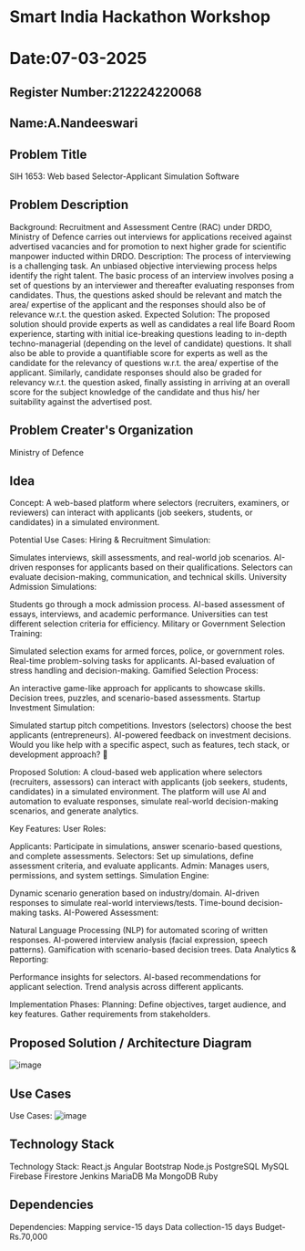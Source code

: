 # Smart India Hackathon Workshop
# Date:07-03-2025
## Register Number:212224220068
## Name:A.Nandeeswari
## Problem Title
SIH 1653: Web based Selector-Applicant Simulation Software
## Problem Description
Background: Recruitment and Assessment Centre (RAC) under DRDO, Ministry of Defence carries out interviews for applications received against advertised vacancies and for promotion to next higher grade for scientific manpower inducted within DRDO. Description: The process of interviewing is a challenging task. An unbiased objective interviewing process helps identify the right talent. The basic process of an interview involves posing a set of questions by an interviewer and thereafter evaluating responses from candidates. Thus, the questions asked should be relevant and match the area/ expertise of the applicant and the responses should also be of relevance w.r.t. the question asked. Expected Solution: The proposed solution should provide experts as well as candidates a real life Board Room experience, starting with initial ice-breaking questions leading to in-depth techno-managerial (depending on the level of candidate) questions. It shall also be able to provide a quantifiable score for experts as well as the candidate for the relevancy of questions w.r.t. the area/ expertise of the applicant. Similarly, candidate responses should also be graded for relevancy w.r.t. the question asked, finally assisting in arriving at an overall score for the subject knowledge of the candidate and thus his/ her suitability against the advertised post.

## Problem Creater's Organization
Ministry of Defence

## Idea
Concept:
A web-based platform where selectors (recruiters, examiners, or reviewers) can interact with applicants (job seekers, students, or candidates) in a simulated environment.

Potential Use Cases:
Hiring & Recruitment Simulation:

Simulates interviews, skill assessments, and real-world job scenarios.
AI-driven responses for applicants based on their qualifications.
Selectors can evaluate decision-making, communication, and technical skills.
University Admission Simulations:

Students go through a mock admission process.
AI-based assessment of essays, interviews, and academic performance.
Universities can test different selection criteria for efficiency.
Military or Government Selection Training:

Simulated selection exams for armed forces, police, or government roles.
Real-time problem-solving tasks for applicants.
AI-based evaluation of stress handling and decision-making.
Gamified Selection Process:

An interactive game-like approach for applicants to showcase skills.
Decision trees, puzzles, and scenario-based assessments.
Startup Investment Simulation:

Simulated startup pitch competitions.
Investors (selectors) choose the best applicants (entrepreneurs).
AI-powered feedback on investment decisions.
Would you like help with a specific aspect, such as features, tech stack, or development approach? 🚀

Proposed Solution:
A cloud-based web application where selectors (recruiters, assessors) can interact with applicants (job seekers, students, candidates) in a simulated environment. The platform will use AI and automation to evaluate responses, simulate real-world decision-making scenarios, and generate analytics.

Key Features:
User Roles:

Applicants: Participate in simulations, answer scenario-based questions, and complete assessments.
Selectors: Set up simulations, define assessment criteria, and evaluate applicants.
Admin: Manages users, permissions, and system settings.
Simulation Engine:

Dynamic scenario generation based on industry/domain.
AI-driven responses to simulate real-world interviews/tests.
Time-bound decision-making tasks.
AI-Powered Assessment:

Natural Language Processing (NLP) for automated scoring of written responses.
AI-powered interview analysis (facial expression, speech patterns).
Gamification with scenario-based decision trees.
Data Analytics & Reporting:

Performance insights for selectors.
AI-based recommendations for applicant selection.
Trend analysis across different applicants.

Implementation Phases:
Planning: Define objectives, target audience, and key features. Gather requirements  from stakeholders.

## Proposed Solution / Architecture Diagram
![image](https://github.com/user-attachments/assets/e3465353-525a-424c-8826-468f341d0049)

## Use Cases
Use Cases:
![image](https://github.com/user-attachments/assets/b3a6188c-307b-4c55-b8e1-0283f4e8df29)

## Technology Stack
Technology Stack:
React.js
Angular 
Bootstrap
Node.js
PostgreSQL
MySQL
Firebase Firestore
Jenkins
MariaDB
Ma
MongoDB
Ruby

## Dependencies
Dependencies:
Mapping service-15 days
Data collection-15 days
Budget-Rs.70,000

